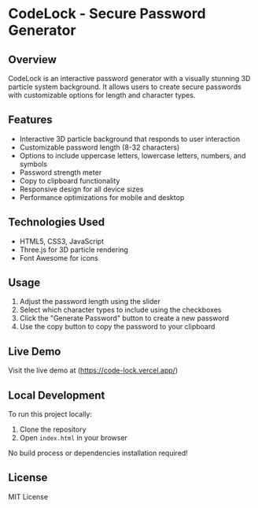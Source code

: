 # CodeLock - Secure Password Generator

## Overview
CodeLock is an interactive password generator with a visually stunning 3D particle system background. It allows users to create secure passwords with customizable options for length and character types.

## Features
- Interactive 3D particle background that responds to user interaction
- Customizable password length (8-32 characters)
- Options to include uppercase letters, lowercase letters, numbers, and symbols
- Password strength meter
- Copy to clipboard functionality
- Responsive design for all device sizes
- Performance optimizations for mobile and desktop

## Technologies Used
- HTML5, CSS3, JavaScript
- Three.js for 3D particle rendering
- Font Awesome for icons

## Usage
1. Adjust the password length using the slider
2. Select which character types to include using the checkboxes
3. Click the "Generate Password" button to create a new password
4. Use the copy button to copy the password to your clipboard

## Live Demo
Visit the live demo at (https://code-lock.vercel.app/)

## Local Development
To run this project locally:

1. Clone the repository
2. Open `index.html` in your browser

No build process or dependencies installation required!

## License
MIT License
